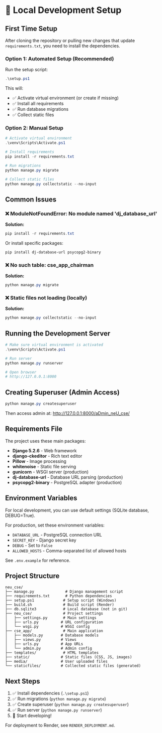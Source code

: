 # 🔧 Local Development Setup

## First Time Setup

After cloning the repository or pulling new changes that update `requirements.txt`, you need to install the dependencies.

### Option 1: Automated Setup (Recommended)

Run the setup script:
```powershell
.\setup.ps1
```

This will:
- ✅ Activate virtual environment (or create if missing)
- ✅ Install all requirements
- ✅ Run database migrations
- ✅ Collect static files

### Option 2: Manual Setup

```powershell
# Activate virtual environment
.\venv\Scripts\Activate.ps1

# Install requirements
pip install -r requirements.txt

# Run migrations
python manage.py migrate

# Collect static files
python manage.py collectstatic --no-input
```

## Common Issues

### ❌ ModuleNotFoundError: No module named 'dj_database_url'

**Solution:**
```powershell
pip install -r requirements.txt
```

Or install specific packages:
```powershell
pip install dj-database-url psycopg2-binary
```

### ❌ No such table: cse_app_chairman

**Solution:**
```powershell
python manage.py migrate
```

### ❌ Static files not loading (locally)

**Solution:**
```powershell
python manage.py collectstatic --no-input
```

## Running the Development Server

```powershell
# Make sure virtual environment is activated
.\venv\Scripts\Activate.ps1

# Run server
python manage.py runserver

# Open browser
# http://127.0.0.1:8000
```

## Creating Superuser (Admin Access)

```powershell
python manage.py createsuperuser
```

Then access admin at: http://127.0.0.1:8000/aDmin_neU_cse/

## Requirements File

The project uses these main packages:
- **Django 5.2.6** - Web framework
- **django-ckeditor** - Rich text editor
- **Pillow** - Image processing
- **whitenoise** - Static file serving
- **gunicorn** - WSGI server (production)
- **dj-database-url** - Database URL parsing (production)
- **psycopg2-binary** - PostgreSQL adapter (production)

## Environment Variables

For local development, you can use default settings (SQLite database, DEBUG=True).

For production, set these environment variables:
- `DATABASE_URL` - PostgreSQL connection URL
- `SECRET_KEY` - Django secret key
- `DEBUG` - Set to `False`
- `ALLOWED_HOSTS` - Comma-separated list of allowed hosts

See `.env.example` for reference.

## Project Structure

```
neu_cse/
├── manage.py              # Django management script
├── requirements.txt       # Python dependencies
├── setup.ps1             # Setup script (Windows)
├── build.sh              # Build script (Render)
├── db.sqlite3            # Local database (not in git)
├── neu_cse/              # Project settings
│   ├── settings.py       # Main settings
│   ├── urls.py          # URL configuration
│   └── wsgi.py          # WSGI config
├── cse_app/              # Main application
│   ├── models.py        # Database models
│   ├── views.py         # Views
│   ├── urls.py          # App URLs
│   └── admin.py         # Admin config
├── templates/            # HTML templates
├── static/              # Static files (CSS, JS, images)
├── media/               # User uploaded files
└── staticfiles/         # Collected static files (generated)
```

## Next Steps

1. ✅ Install dependencies (`.\setup.ps1`)
2. ✅ Run migrations (`python manage.py migrate`)
3. ✅ Create superuser (`python manage.py createsuperuser`)
4. ✅ Run server (`python manage.py runserver`)
5. 🚀 Start developing!

For deployment to Render, see `RENDER_DEPLOYMENT.md`.
